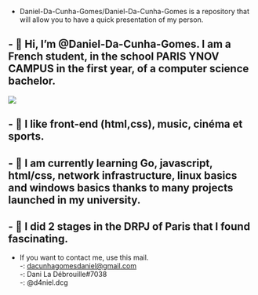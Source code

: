 
- Daniel-Da-Cunha-Gomes/Daniel-Da-Cunha-Gomes is a repository that will allow you to have a quick presentation of my person.

<body>
    <nav>
        <div class="presentation">
          <h1>- 👋 Hi, I’m @Daniel-Da-Cunha-Gomes. I am a French student, in the school PARIS YNOV CAMPUS in the first year, of a computer science bachelor.</h1>
          <img src="https://cdn.discordapp.com/attachments/822548413529849856/963537901914824764/unknown.png">
        </div>
        <div class="like">
          <h1>- 👀 I like front-end (html,css), music, cinéma et sports.</h1>
        </div>
        <div class="cour">
          <h1>- 🌱 I am currently learning Go, javascript, html/css, network infrastructure, linux basics and windows basics thanks to many projects launched in my university. </h1>
        </div>
        <div class="stages">
          <h1>- 💞️ I did 2 stages in the DRPJ of Paris that I found fascinating.</h1>
        </div>
    </nav>
</body>


- If you want to contact me, use this mail.
  <br>
-<a href="https://mail.google.com/mail/u/0/#inbox?compose=CllgCJTJpFJgXknsKFCCqMltglRKscxTdlkFcJDZJFdDwnJsqLxKlrhqZRKTqNHcJDqFfsdzxBV"><img src="https://img.shields.io/github/stars/Daniel-Da-Cunha-Gomes?label=gmail&logo=gmail&style=social" alt=""></a><label>: dacunhagomesdaniel@gmail.com</label>
            <br>
-<a href="https://discord.com/"><img src="https://img.shields.io/github/stars/Daniel-Da-Cunha-Gomes?label=discord&logo=discord&style=social" alt=""></a><label>: Dani La Débrouille#7038</label>
            <br>
-<a href="https://www.instagram.com/d4niel.dcg/"><img src="https://img.shields.io/github/stars/Daniel-Da-Cunha-Gomes?label=instagram&logo=instagram&style=social" alt=""></a><label>: @d4niel.dcg</label>
            
